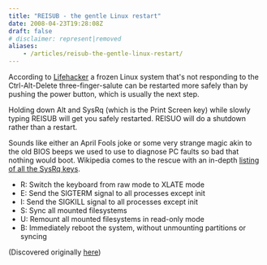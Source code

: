```yaml
---
title: "REISUB - the gentle Linux restart"
date: 2008-04-23T19:28:08Z
draft: false
# disclaimer: represent|removed
aliases:
    - /articles/reisub-the-gentle-linux-restart/
---
```


According to [Lifehacker](http://lifehacker.com/software/linux-tip/gently-restart-a-frozen-system-298891.php) a frozen Linux system that's not responding to the Ctrl-Alt-Delete three-finger-salute can be restarted more safely than by pushing the power button, which is usually the next step.<!--more-->

Holding down Alt and SysRq (which is the Print Screen key) while slowly typing REISUB will get you safely restarted. REISUO will do a shutdown rather than a restart.

Sounds like either an April Fools joke or some very strange magic akin to the old BIOS beeps we used to use to diagnose PC faults so bad that nothing would boot. Wikipedia comes to the rescue with an in-depth [listing of all the SysRq keys](http://en.wikipedia.org/wiki/Magic_SysRq_key).

* R: Switch the keyboard from raw mode to XLATE mode
* E: Send the SIGTERM signal to all processes except init
* I: Send the SIGKILL signal to all processes except init
* S: Sync all mounted filesystems
* U: Remount all mounted filesystems in read-only mode
* B: Immediately reboot the system, without unmounting partitions or syncing

(Discovered originally [here](https://fosswire.com/post/2008/04/ubuntu-cheat-sheet/))
